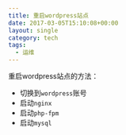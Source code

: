```yaml
---
title: 重启wordpress站点
date: 2017-03-05T15:10:08+00:00
layout: single
category: tech
tags:
  - 运维
---
```

重启wordpress站点的方法：
- 切换到`wordpress`账号
- 启动`nginx`
- 启动`php-fpm`
- 启动`mysql`
